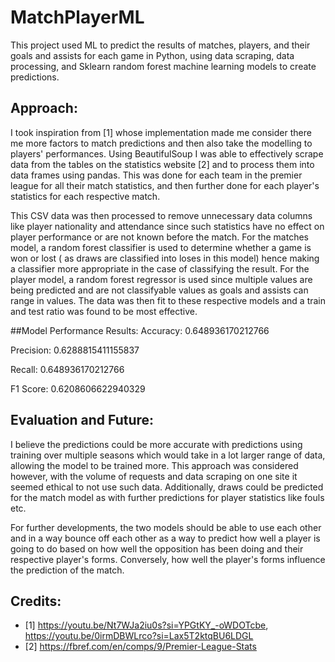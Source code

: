 # MatchPlayerML

This project used ML to predict the results of matches, players, and their goals and assists for each game in Python, using data scraping, data processing, and Sklearn random forest machine learning models to create predictions. 

## Approach:
I took inspiration from [1] whose implementation made me consider there me more factors to match predictions and then also take the modelling to players' performances. Using BeautifulSoup I was able to effectively scrape data from the tables on the statistics website [2] and to process them into data frames using pandas. This was done for each team in the premier league for all their match statistics, and then further done for each player's statistics for each respective match.

This CSV data was then processed to remove unnecessary data columns like player nationality and attendance since such statistics have no effect on player performance or are not known before the match. For the matches model, a random forest classifier is used to determine whether a game is won or lost ( as draws are classified into loses in this model) hence making a classifier more appropriate in the case of classifying the result. For the player model, a random forest regressor is used since multiple values are being predicted and are not classifyable values as goals and assists can range in values. The data was then fit to these respective models and a train and test ratio was found to be most effective. 

##Model Performance Results:
Accuracy: 0.648936170212766

Precision: 0.6288815411155837

Recall: 0.648936170212766

F1 Score: 0.6208606622940329

## Evaluation and Future:
I believe the predictions could be more accurate with predictions using training over multiple seasons which would take in a lot larger range of data, allowing the model to be trained more. This approach was considered however, with the volume of requests and data scraping on one site it seemed ethical to not use such data. Additionally, draws could be predicted for the match model as with further predictions for player statistics like fouls etc.

For further developments, the two models should be able to use each other and in a way bounce off each other as a way to predict how well a player is going to do based on how well the opposition has been doing and their respective player's forms. Conversely, how well the player's forms influence the prediction of the match. 

## Credits:

- [1] https://youtu.be/Nt7WJa2iu0s?si=YPGtKY_-oWDOTcbe, https://youtu.be/0irmDBWLrco?si=Lax5T2ktqBU6LDGL
- [2] https://fbref.com/en/comps/9/Premier-League-Stats
